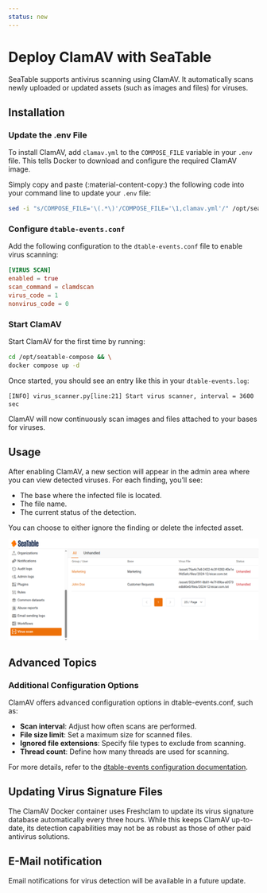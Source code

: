 ```yaml
---
status: new
---
```


# Deploy ClamAV with SeaTable

<!-- md:version 5.2 -->
<!-- md:flag enterprise -->

SeaTable supports antivirus scanning using ClamAV. It automatically scans newly uploaded or updated assets (such as images and files) for viruses.

## Installation

### Update the .env File

To install ClamAV, add `clamav.yml` to the `COMPOSE_FILE` variable in your `.env` file. This tells Docker to download and configure the required ClamAV image.

Simply copy and paste (:material-content-copy:) the following code into your command line to update your `.env` file:

```bash
sed -i "s/COMPOSE_FILE='\(.*\)'/COMPOSE_FILE='\1,clamav.yml'/" /opt/seatable-compose/.env
```

### Configure `dtable-events.conf`

Add the following configuration to the `dtable-events.conf` file to enable virus scanning:

```conf
[VIRUS SCAN]
enabled = true
scan_command = clamdscan
virus_code = 1
nonvirus_code = 0
```

### Start ClamAV

Start ClamAV for the first time by running:

```bash
cd /opt/seatable-compose && \
docker compose up -d
```

Once started, you should see an entry like this in your `dtable-events.log`:

```log
[INFO] virus_scanner.py[line:21] Start virus scanner, interval = 3600 sec
```

ClamAV will now continuously scan images and files attached to your bases for viruses.

## Usage

After enabling ClamAV, a new section will appear in the admin area where you can view detected viruses. For each finding, you’ll see:

- The base where the infected file is located.
- The file name.
- The current status of the detection.

You can choose to either ignore the finding or delete the infected asset.

![Virus Status Page in System Admin Area](../../assets/images/clamav-antivirus-check.png)

## Advanced Topics

### Additional Configuration Options

ClamAV offers advanced configuration options in dtable-events.conf, such as:

- **Scan interval**: Adjust how often scans are performed.
- **File size limit**: Set a maximum size for scanned files.
- **Ignored file extensions**: Specify file types to exclude from scanning.
- **Thread count**: Define how many threads are used for scanning.

For more details, refer to the [dtable-events configuration documentation](../../configuration/dtable-events-conf.md).

## Updating Virus Signature Files

The ClamAV Docker container uses Freshclam to update its virus signature database automatically every three hours. While this keeps ClamAV up-to-date, its detection capabilities may not be as robust as those of other paid antivirus solutions.

## E-Mail notification

Email notifications for virus detection will be available in a future update.




